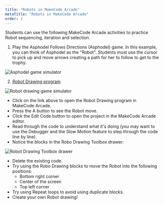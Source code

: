 ```yaml
---
title: "Robots in MakeCode Arcade"
metaTitle: "Robots in MakeCode Arcade"
order: 2
---
```


Students can use the following MakeCode Arcade activities to practice Robot sequencing, iteration and selection.

1. Play the Asphodel Follows Directions (Asphodel) game. In this example, you can think of Asphodel as the "Robot". Students must use the cursor to pick up and move arrows creating a path for her to follow to get to the trophy.

![Asphodel game simulator](/asphodel-sim.jpg)

2. [Robot Drawing program](https://arcade.makecode.com/75682-33778-96949-32908)

![Robot drawing game simulator](/robot-drawing-progam.jpg)

* Click on the link above to open the Robot Drawing program in MakeCode Arcade.
* Press the A button to see the Robot move.
* Click the Edit Code button to open the project in the MakeCode Arcade editor.
* Read through the code to understand what it's doing (you may want to use the Debugger and the Slow Motion feature to step through the code line by line).
* Notice the blocks in the Robo Drawing Toolbox drawer:

![Robot Drawing Toolbox drawer](/robot-drawing-blocks.jpg)

* Delete the existing code.
* Try using the Robo Drawing blocks to move the Robot into the following positions:
    * Bottom right corner
    * Center of the screen
    * Top left corner
* Try using Repeat loops to avoid using duplicate blocks.
* Create your own Robot drawing! 
